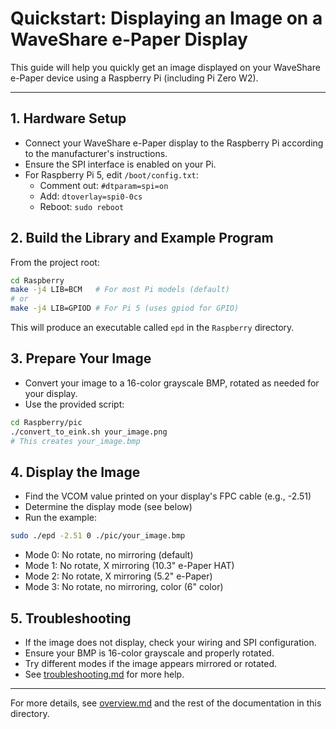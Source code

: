 # Quickstart: Displaying an Image on a WaveShare e-Paper Display

This guide will help you quickly get an image displayed on your WaveShare e-Paper device using a Raspberry Pi (including Pi Zero W2).

---

## 1. Hardware Setup
- Connect your WaveShare e-Paper display to the Raspberry Pi according to the manufacturer's instructions.
- Ensure the SPI interface is enabled on your Pi.
- For Raspberry Pi 5, edit `/boot/config.txt`:
  - Comment out: `#dtparam=spi=on`
  - Add: `dtoverlay=spi0-0cs`
  - Reboot: `sudo reboot`

## 2. Build the Library and Example Program
From the project root:

```sh
cd Raspberry
make -j4 LIB=BCM   # For most Pi models (default)
# or
make -j4 LIB=GPIOD # For Pi 5 (uses gpiod for GPIO)
```

This will produce an executable called `epd` in the `Raspberry` directory.

## 3. Prepare Your Image
- Convert your image to a 16-color grayscale BMP, rotated as needed for your display.
- Use the provided script:

```sh
cd Raspberry/pic
./convert_to_eink.sh your_image.png
# This creates your_image.bmp
```

## 4. Display the Image
- Find the VCOM value printed on your display's FPC cable (e.g., -2.51)
- Determine the display mode (see below)
- Run the example:

```sh
sudo ./epd -2.51 0 ./pic/your_image.bmp
```

- Mode 0: No rotate, no mirroring (default)
- Mode 1: No rotate, X mirroring (10.3" e-Paper HAT)
- Mode 2: No rotate, X mirroring (5.2" e-Paper)
- Mode 3: No rotate, no mirroring, color (6" color)

## 5. Troubleshooting
- If the image does not display, check your wiring and SPI configuration.
- Ensure your BMP is 16-color grayscale and properly rotated.
- Try different modes if the image appears mirrored or rotated.
- See [troubleshooting.md](./troubleshooting.md) for more help.

---

For more details, see [overview.md](./overview.md) and the rest of the documentation in this directory. 